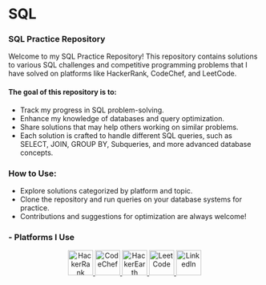 # SQL

<h3>SQL Practice Repository</h3>
Welcome to my SQL Practice Repository! This repository contains solutions to various SQL challenges and competitive programming problems that I have solved on platforms like HackerRank, CodeChef, and LeetCode.

<h4>The goal of this repository is to:</h4>

- Track my progress in SQL problem-solving.
- Enhance my knowledge of databases and query optimization.
- Share solutions that may help others working on similar problems.
- Each solution is crafted to handle different SQL queries, such as SELECT, JOIN, GROUP BY, Subqueries, and more advanced database concepts.

<h3>How to Use: </h3>

- Explore solutions categorized by platform and topic. 
- Clone the repository and run queries on your database systems for practice.
- Contributions and suggestions for optimization are always welcome!

<h3>- Platforms I Use</h3>

<p align="center">
  <a href="https://www.hackerrank.com/profile/guptasanjeevani1">
    <img src="https://cdn.worldvectorlogo.com/logos/hackerrank.svg" alt="HackerRank" width="50" height="50"/>
  </a>
  <a href="https://www.codechef.com/users/sanjeevani09">
    <img src="https://s3.amazonaws.com/codechef_shared/sites/all/themes/abessive/logo.svg" alt="CodeChef" width="50" height="50"/>
  </a>
  <a href="https://www.hackerearth.com/@guptasanjeevani970/">
    <img src="https://upload.wikimedia.org/wikipedia/commons/e/e8/HackerEarth_logo.png" alt="HackerEarth" width="50" height="50"/>
  </a>
  <a href="https://leetcode.com/u/SanjeevaniGupta/">
    <img src="https://upload.wikimedia.org/wikipedia/commons/1/19/LeetCode_logo_black.png" alt="LeetCode" width="50" height="50"/>
  </a>
  <a href="https://www.linkedin.com/in/sanjeevani-gupta-a59819216">
    <img src="https://cdn.worldvectorlogo.com/logos/linkedin-icon-2.svg" alt="LinkedIn" width="50" height="50"/>
  </a>
</p>
